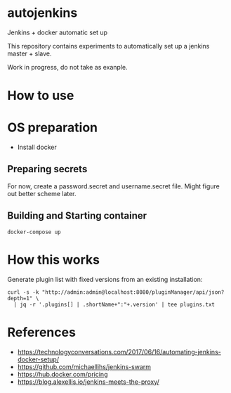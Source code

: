 # autojenkins
Jenkins + docker automatic set up

This repository contains experiments to automatically set up a jenkins master + slave.

Work in progress, do not take as exanple.

# How to use

# OS preparation
- Install docker

## Preparing secrets
For now, create a password.secret and username.secret file.
Might figure out better scheme later.

## Building and Starting container

```
docker-compose up
```

# How this works

Generate plugin list with fixed versions from an existing installation:
```
curl -s -k "http://admin:admin@localhost:8080/pluginManager/api/json?depth=1" \
  | jq -r '.plugins[] | .shortName+":"+.version' | tee plugins.txt
```

# References
- https://technologyconversations.com/2017/06/16/automating-jenkins-docker-setup/
- https://github.com/michaellihs/jenkins-swarm
- https://hub.docker.com/pricing
- https://blog.alexellis.io/jenkins-meets-the-proxy/
